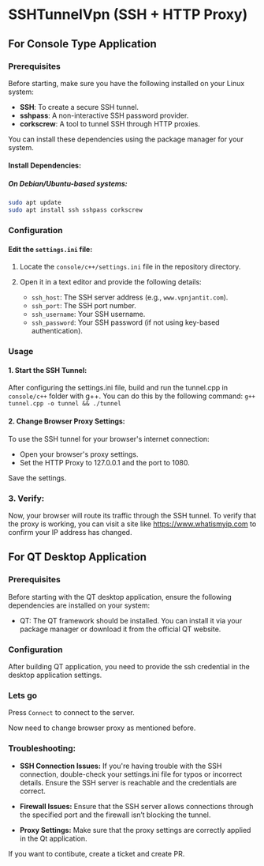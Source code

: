 # SSHTunnelVpn (SSH + HTTP Proxy)
## For Console Type Application
### Prerequisites

Before starting, make sure you have the following installed on your Linux system:

- **SSH**: To create a secure SSH tunnel.
- **sshpass**: A non-interactive SSH password provider.
- **corkscrew**: A tool to tunnel SSH through HTTP proxies.

You can install these dependencies using the package manager for your system.

#### Install Dependencies:

##### On Debian/Ubuntu-based systems:
```bash
sudo apt update
sudo apt install ssh sshpass corkscrew
```

### Configuration

#### Edit the `settings.ini` file:

1. Locate the `console/c++/settings.ini` file in the repository directory.
2. Open it in a text editor and provide the following details:
   
   - `ssh_host`: The SSH server address (e.g., `www.vpnjantit.com`).
   - `ssh_port`: The SSH port number.
   - `ssh_username`: Your SSH username.
   - `ssh_password`: Your SSH password (if not using key-based authentication).

### Usage
#### 1. Start the SSH Tunnel:
   After configuring the settings.ini file, build and run the tunnel.cpp in `console/c++` folder with g++. You can do this by the following command:
    ```
    g++ tunnel.cpp -o tunnel && ./tunnel
    ```
    
#### 2. Change Browser Proxy Settings:
To use the SSH tunnel for your browser's internet connection:

- Open your browser's proxy settings.
- Set the HTTP Proxy to 127.0.0.1 and the port to 1080.

Save the settings.

### 3. Verify:
Now, your browser will route its traffic through the SSH tunnel. To verify that the proxy is working, you can visit a site like https://www.whatismyip.com to confirm your IP address has changed.

## For QT Desktop Application
### Prerequisites
Before starting with the QT desktop application, ensure the following dependencies are installed on your system:

- QT: The QT framework should be installed. You can install it via your package manager or download it from the official QT website.

### Configuration
After building QT application, you need to provide the ssh credential in the desktop application settings.

### Lets go
Press `Connect` to connect to the server.

Now need to change browser proxy as mentioned before.

### Troubleshooting:
- **SSH Connection Issues:** If you're having trouble with the SSH connection, double-check your settings.ini file for typos or incorrect details. Ensure the SSH server is reachable and the credentials are correct.

- **Firewall Issues:** Ensure that the SSH server allows connections through the specified port and the firewall isn’t blocking the tunnel.

- **Proxy Settings:** Make sure that the proxy settings are correctly applied in the Qt application.

If you want to contibute, create a ticket and create PR.
